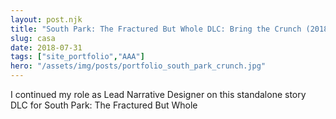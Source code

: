 ```yaml
---
layout: post.njk
title: "South Park: The Fractured But Whole DLC: Bring the Crunch (2018)"
slug: casa
date: 2018-07-31
tags: ["site_portfolio","AAA"]
hero: "/assets/img/posts/portfolio_south_park_crunch.jpg"
---
```


I continued my role as Lead Narrative Designer on this standalone story DLC for South Park: The Fractured But Whole